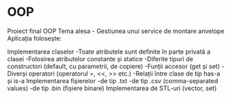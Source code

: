 # OOP
Proiect final OOP
Tema alesa - Gestiunea unui service de montare anvelope
Aplicația folosește:

Implementarea claselor
-Toate atributele sunt definite în parte privată a clasei
-Folosirea atributelor constante și statice
-Diferite tipuri de constructori (default, cu parametrii, de copiere)
-Funții accesor (get și set)
-Diverși operatori (operatorul =, <<, >> etc.)
-Relații între clase de tip has-a și is-a
Implementarea fișierelor
-de tip .txt
-de tip .csv (comma-separated values)
-de tip .bin (fișiere binare)
Implementarea de STL-uri (vector, set)
